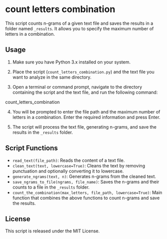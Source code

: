 # count letters combination

This script counts n-grams of a given text file and saves the results in a folder named `_results`. It allows you to specify the maximum number of letters in a combination.

## Usage

1. Make sure you have Python 3.x installed on your system.

2. Place the script (`count_letters_combination.py`) and the text file you want to analyze in the same directory.

3. Open a terminal or command prompt, navigate to the directory containing the script and the text file, and run the following command:

count_letters_combination

4. You will be prompted to enter the file path and the maximum number of letters in a combination. Enter the required information and press Enter.

5. The script will process the text file, generating n-grams, and save the results in the `_results` folder.

## Script Functions

- `read_text(file_path)`: Reads the content of a text file.
- `clean_text(text, lowercase=True)`: Cleans the text by removing punctuation and optionally converting it to lowercase.
- `generate_ngrams(text, n)`: Generates n-grams from the cleaned text.
- `save_ngrams_to_file(ngrams, file_name)`: Saves the n-grams and their counts to a file in the `_results` folder.
- `count_the_combination(max_letters, file_path, lowercase=True)`: Main function that combines the above functions to count n-grams and save the results.

## License

This script is released under the MIT License.

